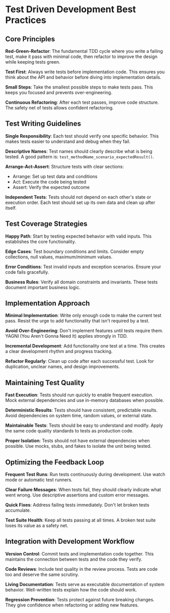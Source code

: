 # Test Driven Development Best Practices

## Core Principles

**Red-Green-Refactor**: The fundamental TDD cycle where you write a failing test, make it pass with minimal code, then refactor to improve the design while keeping tests green.

**Test First**: Always write tests before implementation code. This ensures you think about the API and behavior before diving into implementation details.

**Small Steps**: Take the smallest possible steps to make tests pass. This keeps you focused and prevents over-engineering.

**Continuous Refactoring**: After each test passes, improve code structure. The safety net of tests allows confident refactoring.

## Test Writing Guidelines

**Single Responsibility**: Each test should verify one specific behavior. This makes tests easier to understand and debug when they fail.

**Descriptive Names**: Test names should clearly describe what is being tested. A good pattern is: `test_methodName_scenario_expectedResult()`.

**Arrange-Act-Assert**: Structure tests with clear sections:
- Arrange: Set up test data and conditions
- Act: Execute the code being tested
- Assert: Verify the expected outcome

**Independent Tests**: Tests should not depend on each other's state or execution order. Each test should set up its own data and clean up after itself.

## Test Coverage Strategies

**Happy Path**: Start by testing expected behavior with valid inputs. This establishes the core functionality.

**Edge Cases**: Test boundary conditions and limits. Consider empty collections, null values, maximum/minimum values.

**Error Conditions**: Test invalid inputs and exception scenarios. Ensure your code fails gracefully.

**Business Rules**: Verify all domain constraints and invariants. These tests document important business logic.

## Implementation Approach

**Minimal Implementation**: Write only enough code to make the current test pass. Resist the urge to add functionality that isn't required by a test.

**Avoid Over-Engineering**: Don't implement features until tests require them. YAGNI (You Aren't Gonna Need It) applies strongly in TDD.

**Incremental Development**: Add functionality one test at a time. This creates a clear development rhythm and progress tracking.

**Refactor Regularly**: Clean up code after each successful test. Look for duplication, unclear names, and design improvements.

## Maintaining Test Quality

**Fast Execution**: Tests should run quickly to enable frequent execution. Mock external dependencies and use in-memory databases when possible.

**Deterministic Results**: Tests should have consistent, predictable results. Avoid dependencies on system time, random values, or external state.

**Maintainable Tests**: Tests should be easy to understand and modify. Apply the same code quality standards to tests as production code.

**Proper Isolation**: Tests should not have external dependencies when possible. Use mocks, stubs, and fakes to isolate the unit being tested.

## Optimizing the Feedback Loop

**Frequent Test Runs**: Run tests continuously during development. Use watch mode or automatic test runners.

**Clear Failure Messages**: When tests fail, they should clearly indicate what went wrong. Use descriptive assertions and custom error messages.

**Quick Fixes**: Address failing tests immediately. Don't let broken tests accumulate.

**Test Suite Health**: Keep all tests passing at all times. A broken test suite loses its value as a safety net.

## Integration with Development Workflow

**Version Control**: Commit tests and implementation code together. This maintains the connection between tests and the code they verify.

**Code Reviews**: Include test quality in the review process. Tests are code too and deserve the same scrutiny.

**Living Documentation**: Tests serve as executable documentation of system behavior. Well-written tests explain how the code should work.

**Regression Prevention**: Tests protect against future breaking changes. They give confidence when refactoring or adding new features.